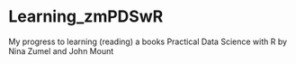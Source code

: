 # Learning_zmPDSwR
My progress to learning (reading) a books Practical Data Science with R by Nina Zumel and John Mount
